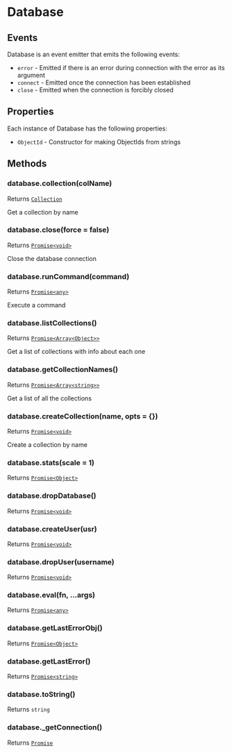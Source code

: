 # Database

## Events

Database is an event emitter that emits the following events:
 - `error` - Emitted if there is an error during connection with the error as its argument
 - `connect` - Emitted once the connection has been established
 - `close` - Emitted when the connection is forcibly closed

## Properties

Each instance of Database has the following properties:
 - `ObjectId` - Constructor for making ObjectIds from strings

## Methods

### database.collection(colName)

Returns [`Collection`](collection.md)

Get a collection by name

### database.close(force = false)

Returns [`Promise<void>`](https://www.promisejs.org/api/)

Close the database connection

### database.runCommand(command)

Returns [`Promise<any>`](https://www.promisejs.org/api/)

Execute a command

### database.listCollections()

Returns [`Promise<Array<Object>>`](https://www.promisejs.org/api/)

Get a list of collections with info about each one

### database.getCollectionNames()

Returns [`Promise<Array<string>>`](https://www.promisejs.org/api/)

Get a list of all the collections

### database.createCollection(name, opts = {})

Returns [`Promise<void>`](https://www.promisejs.org/api/)

Create a collection by name

### database.stats(scale = 1)

Returns [`Promise<Object>`](https://www.promisejs.org/api/)

### database.dropDatabase()

Returns [`Promise<void>`](https://www.promisejs.org/api/)

### database.createUser(usr)

Returns [`Promise<void>`](https://www.promisejs.org/api/)

### database.dropUser(username)

Returns [`Promise<void>`](https://www.promisejs.org/api/)

### database.eval(fn, ...args)

Returns [`Promise<any>`](https://www.promisejs.org/api/)

### database.getLastErrorObj()

Returns [`Promise<Object>`](https://www.promisejs.org/api/)

### database.getLastError()

Returns [`Promise<string>`](https://www.promisejs.org/api/)

### database.toString()

Returns `string`

### database._getConnection()

Returns [`Promise`](https://www.promisejs.org/api/)

